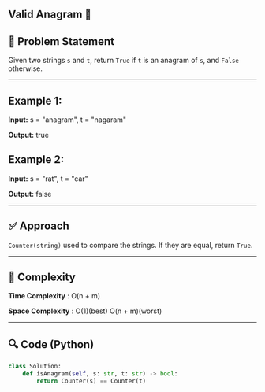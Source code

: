 ## Valid Anagram 🚀

## 🧠 Problem Statement

Given two strings `s` and `t`, return `True` if `t` is an anagram of `s`, and `False` otherwise.

---

## Example 1:

**Input:** s = "anagram", t = "nagaram"

**Output:** true


## Example 2:

**Input:** s = "rat", t = "car"

**Output:** false

---

## ✅ Approach

`Counter(string)` used to compare the strings.
If they are equal, return `True`.


---

## 🧮 Complexity

**Time Complexity** :	O(n + m)

**Space Complexity** : 	O(1)(best) O(n + m)(worst)

---

## 🔍 Code (Python)
```python
class Solution:
    def isAnagram(self, s: str, t: str) -> bool:
        return Counter(s) == Counter(t)
